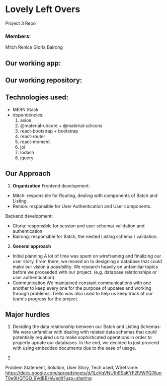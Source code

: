 # Lovely Left Overs
Project 3 Repo

### Members:
Mitch
Renice
Gloria
Bairong

## Our working app: <Link>
  

## Our working repository: <Link>
  
## Technologies used:
- MERN Stack
- dependencies: 
  1. axios
  2. @material-ui/core + @material-ui/icons
  3. react-bootstrap + bootstrap
  4. react-router
  5. react-moment
  6. joi
  7. lodash
  8. jquery


## Our Approach

1. **Organization**
  Frontend development:
  - Mitch: responsible for Routing, dealing with components of Batch and Listing.
  - Renice: responsible for User Authentication and User components.
  
  Backend development:
  - Gloria: responsible for session and user schema/ validation and authentication
  - Bairong: responsible for Batch, the nested Listing schema / validation.
  
2. **General approach**
- Initial planning
  A lot of time was spent on wireframing and finalizing our user story. From there, we moved on to designing a database that could make our vision a possibility. We research heavily on unfamiliar topics before we proceeded with our project. (e.g. database relationships or user authentication)
- Communication
  We maintained constant communications with one another to keep every one for the purpose of updates and working through problems. Trello was also used to help us keep track of our team's progress for the project.
  
## Major hurdles
1) Deciding the data relationship between our Batch and Listing Schemas:
  We were unfamiliar with dealing with related data schemas that could potentially required us to make sophisticated operations in order to properly update our databases. In the end, we decided to just proceed with using embedded documents due to the ease of usage.
 
2) 
 

Problem Statement, Solution, User Story, Tech used, Wireframe:
https://docs.google.com/spreadsheets/d/1LeVqVNUfh9SaKYF2lVWPQ7ilunT0e9HQTQQ_9VdBBHA/edit?usp=sharing
